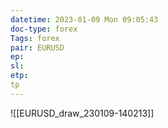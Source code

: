 ```yaml
---
datetime: 2023-01-09 Mon 09:05:43
doc-type: forex
Tags: forex
pair: EURUSD
ep:
sl:
etp:
tp
---
```

![[EURUSD_draw_230109-140213]]